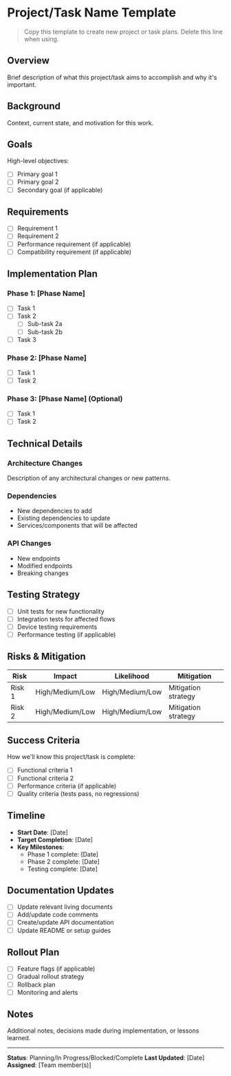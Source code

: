 # Project/Task Name Template

> Copy this template to create new project or task plans. Delete this line when using.

## Overview
Brief description of what this project/task aims to accomplish and why it's important.

## Background
Context, current state, and motivation for this work.

## Goals
High-level objectives:
- [ ] Primary goal 1
- [ ] Primary goal 2
- [ ] Secondary goal (if applicable)

## Requirements
- [ ] Requirement 1
- [ ] Requirement 2
- [ ] Performance requirement (if applicable)
- [ ] Compatibility requirement (if applicable)

## Implementation Plan

### Phase 1: [Phase Name]
- [ ] Task 1
- [ ] Task 2
  - [ ] Sub-task 2a
  - [ ] Sub-task 2b
- [ ] Task 3

### Phase 2: [Phase Name]
- [ ] Task 1
- [ ] Task 2

### Phase 3: [Phase Name] (Optional)
- [ ] Task 1
- [ ] Task 2

## Technical Details

### Architecture Changes
Description of any architectural changes or new patterns.

### Dependencies
- New dependencies to add
- Existing dependencies to update
- Services/components that will be affected

### API Changes
- New endpoints
- Modified endpoints
- Breaking changes

## Testing Strategy
- [ ] Unit tests for new functionality
- [ ] Integration tests for affected flows
- [ ] Device testing requirements
- [ ] Performance testing (if applicable)

## Risks & Mitigation
| Risk | Impact | Likelihood | Mitigation |
|------|---------|------------|------------|
| Risk 1 | High/Medium/Low | High/Medium/Low | Mitigation strategy |
| Risk 2 | High/Medium/Low | High/Medium/Low | Mitigation strategy |

## Success Criteria
How we'll know this project/task is complete:
- [ ] Functional criteria 1
- [ ] Functional criteria 2
- [ ] Performance criteria (if applicable)
- [ ] Quality criteria (tests pass, no regressions)

## Timeline
- **Start Date**: [Date]
- **Target Completion**: [Date]
- **Key Milestones**:
  - Phase 1 complete: [Date]
  - Phase 2 complete: [Date]
  - Testing complete: [Date]

## Documentation Updates
- [ ] Update relevant living documents
- [ ] Add/update code comments
- [ ] Create/update API documentation
- [ ] Update README or setup guides

## Rollout Plan
- [ ] Feature flags (if applicable)
- [ ] Gradual rollout strategy
- [ ] Rollback plan
- [ ] Monitoring and alerts

## Notes
Additional notes, decisions made during implementation, or lessons learned.

---

**Status**: Planning/In Progress/Blocked/Complete
**Last Updated**: [Date]
**Assigned**: [Team member(s)]